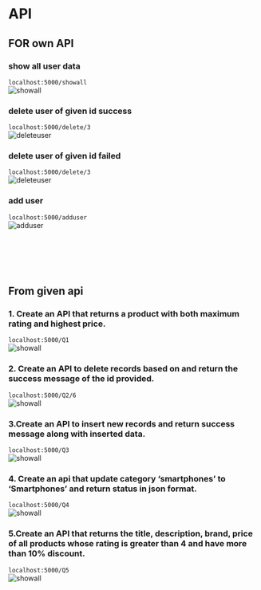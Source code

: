 # API

## FOR own API

### show all user data
```localhost:5000/showall``` <br>
![showall](https://github.com/pradipsapkotag/python/blob/api/images/own/showall.png)
### delete user of given id success
```localhost:5000/delete/3``` <br>
![deleteuser](https://github.com/pradipsapkotag/python/blob/api/images/own/userdeletesuccess.png)

### delete user of given id failed
```localhost:5000/delete/3``` <br>
![deleteuser](https://github.com/pradipsapkotag/python/blob/api/images/own/userdeletefailed.png)

### add user
```localhost:5000/adduser``` <br>
![adduser](https://github.com/pradipsapkotag/python/blob/api/images/own/addusersuccess.png)


<br>
<br>
<br>
<br>

## From given api
### 1. Create an API that returns a product with both maximum rating and highest price.

```localhost:5000/Q1``` <br>
![showall](https://github.com/pradipsapkotag/python/blob/api/images/given/Q1.png)

### 2. Create an API to delete records based on  and return the success message of the id provided. 


```localhost:5000/Q2/6``` <br>
![showall](https://github.com/pradipsapkotag/python/blob/api/images/given/Q2.png)

### 3.Create an API to insert new records and return success message along with inserted data. 


```localhost:5000/Q3``` <br>
![showall](https://github.com/pradipsapkotag/python/blob/api/images/given/Q3.png)


### 4. Create an api that update category ‘smartphones’ to ‘Smartphones’ and return status in json format. 


```localhost:5000/Q4``` <br>
![showall](https://github.com/pradipsapkotag/python/blob/api/images/given/Q4.png)

### 5.Create an API  that returns the title, description, brand, price of all products whose rating is greater than 4 and have more than 10% discount.
 


```localhost:5000/Q5``` <br>
![showall](https://github.com/pradipsapkotag/python/blob/api/images/given/Q5.png)